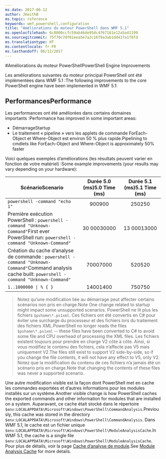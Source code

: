 ```yaml
---
ms.date: 2017-06-12
author: JKeithB
ms.topic: reference
keywords: wmf,powershell,configuration
title: "Améliorations du moteur PowerShell dans WMF 5.1"
ms.openlocfilehash: 6c8000ccfc59ab46de95dc4f67161e12a5a41199
ms.sourcegitcommit: 75f70c7df01eea5e7a2c16f9a3ab1dd437a1f8fd
ms.translationtype: HT
ms.contentlocale: fr-FR
ms.lasthandoff: 06/12/2017
---
```

#<a name="powershell-engine-improvements"></a><span data-ttu-id="1aa77-103">Améliorations du moteur PowerShell</span><span class="sxs-lookup"><span data-stu-id="1aa77-103">PowerShell Engine Improvements</span></span>

<span data-ttu-id="1aa77-104">Les améliorations suivantes du moteur principal PowerShell ont été implémentées dans WMF 5.1 :</span><span class="sxs-lookup"><span data-stu-id="1aa77-104">The following improvements to the core PowerShell engine have been implemented in WMF 5.1:</span></span>


## <a name="performance"></a><span data-ttu-id="1aa77-105">Performances</span><span class="sxs-lookup"><span data-stu-id="1aa77-105">Performance</span></span> ##

<span data-ttu-id="1aa77-106">Les performances ont été améliorées dans certains domaines importants :</span><span class="sxs-lookup"><span data-stu-id="1aa77-106">Performance has improved in some important areas:</span></span>

- <span data-ttu-id="1aa77-107">Démarrage</span><span class="sxs-lookup"><span data-stu-id="1aa77-107">Startup</span></span>
- <span data-ttu-id="1aa77-108">Le traitement « pipeline » vers les applets de commande ForEach-Object et Where-Object est environ 50 % plus rapide.</span><span class="sxs-lookup"><span data-stu-id="1aa77-108">Pipelining to cmdlets like ForEach-Object and Where-Object is approximately 50% faster</span></span> 

<span data-ttu-id="1aa77-109">Voici quelques exemples d’améliorations (les résultats peuvent varier en fonction de votre matériel) :</span><span class="sxs-lookup"><span data-stu-id="1aa77-109">Some example improvements (your results may vary depending on your hardware):</span></span> 

| <span data-ttu-id="1aa77-110">Scénario</span><span class="sxs-lookup"><span data-stu-id="1aa77-110">Scenario</span></span> | <span data-ttu-id="1aa77-111">Durée 5.0 (ms)</span><span class="sxs-lookup"><span data-stu-id="1aa77-111">5.0 Time (ms)</span></span> | <span data-ttu-id="1aa77-112">Durée 5.1 (ms)</span><span class="sxs-lookup"><span data-stu-id="1aa77-112">5.1 Time (ms)</span></span> |
| -------- | :---------------: | :---------------: |
| `powershell -command "echo 1"` | <span data-ttu-id="1aa77-113">900</span><span class="sxs-lookup"><span data-stu-id="1aa77-113">900</span></span> | <span data-ttu-id="1aa77-114">250</span><span class="sxs-lookup"><span data-stu-id="1aa77-114">250</span></span> |
| <span data-ttu-id="1aa77-115">Première exécution PowerShell : `powershell -command "Unknown-Command"`</span><span class="sxs-lookup"><span data-stu-id="1aa77-115">First ever PowerShell run: `powershell -command "Unknown-Command"`</span></span> | <span data-ttu-id="1aa77-116">30 000</span><span class="sxs-lookup"><span data-stu-id="1aa77-116">30000</span></span> | <span data-ttu-id="1aa77-117">13 000</span><span class="sxs-lookup"><span data-stu-id="1aa77-117">13000</span></span> |
| <span data-ttu-id="1aa77-118">Création du cache d’analyse de commande : `powershell -command "Unknown-Command"`</span><span class="sxs-lookup"><span data-stu-id="1aa77-118">Command analysis cache built: `powershell -command "Unknown-Command"`</span></span> | <span data-ttu-id="1aa77-119">7000</span><span class="sxs-lookup"><span data-stu-id="1aa77-119">7000</span></span> | <span data-ttu-id="1aa77-120">520</span><span class="sxs-lookup"><span data-stu-id="1aa77-120">520</span></span> |
| <code>1..1000000 &#124; % { }</code> | <span data-ttu-id="1aa77-121">1400</span><span class="sxs-lookup"><span data-stu-id="1aa77-121">1400</span></span> | <span data-ttu-id="1aa77-122">750</span><span class="sxs-lookup"><span data-stu-id="1aa77-122">750</span></span> |
  
> <span data-ttu-id="1aa77-123">Notez qu’une modification liée au démarrage peut affecter certains scénarios non pris en charge.</span><span class="sxs-lookup"><span data-stu-id="1aa77-123">Note One change related to startup might impact some unsupported scenarios.</span></span> 
> <span data-ttu-id="1aa77-124">PowerShell ne lit plus les fichiers `$pshome\*.ps1xml`. Ces fichiers ont été convertis en C# pour éviter une surcharge du processeur et des fichiers lors du traitement des fichiers XML.</span><span class="sxs-lookup"><span data-stu-id="1aa77-124">PowerShell no longer reads the files `$pshome\*.ps1xml` -- these files have been converted to C# to avoid some file and CPU overhead of processing the XML files.</span></span> 
<span data-ttu-id="1aa77-125">Les fichiers existent toujours pour prendre en charge V2 côte à côte. Ainsi, si vous modifiez le contenu des fichiers, cela n’affecte pas V5 mais uniquement V2.</span><span class="sxs-lookup"><span data-stu-id="1aa77-125">The files still exist to support V2 side-by-side, so if you change the file contents, it will not have any effect to V5, only V2.</span></span> 
<span data-ttu-id="1aa77-126">Notez que la modification du contenu de ces fichiers n’a jamais été un scénario pris en charge.</span><span class="sxs-lookup"><span data-stu-id="1aa77-126">Note that changing the contents of these files was never a supported scenario.</span></span>

<span data-ttu-id="1aa77-127">Une autre modification visible est la façon dont PowerShell met en cache les commandes exportées et d’autres informations pour les modules installés sur un système.</span><span class="sxs-lookup"><span data-stu-id="1aa77-127">Another visible change is how PowerShell caches the exported commands and other information for modules that are installed on a system.</span></span> <span data-ttu-id="1aa77-128">Auparavant, ce cache était stocké dans le répertoire `$env:LOCALAPPDATA\Microsoft\Windows\PowerShell\CommandAnalysis`.</span><span class="sxs-lookup"><span data-stu-id="1aa77-128">Previously, this cache was stored in the directory `$env:LOCALAPPDATA\Microsoft\Windows\PowerShell\CommandAnalysis`.</span></span> <span data-ttu-id="1aa77-129">Dans WMF 5.1, le cache est un fichier unique `$env:LOCALAPPDATA\Microsoft\Windows\PowerShell\ModuleAnalysisCache`.</span><span class="sxs-lookup"><span data-stu-id="1aa77-129">In WMF 5.1, the cache is a single file `$env:LOCALAPPDATA\Microsoft\Windows\PowerShell\ModuleAnalysisCache`.</span></span>
<span data-ttu-id="1aa77-130">Pour plus de détails, voir la page [Cache d’analyse de module](scenarios-features.md#module-analysis-cache).</span><span class="sxs-lookup"><span data-stu-id="1aa77-130">See [Module Analysis Cache](scenarios-features.md#module-analysis-cache) for more details.</span></span>

